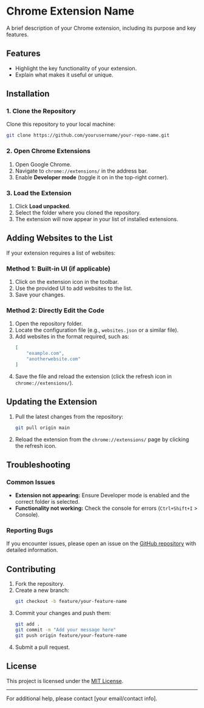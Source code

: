 # Chrome Extension Name

A brief description of your Chrome extension, including its purpose and key features.

## Features
- Highlight the key functionality of your extension.
- Explain what makes it useful or unique.

## Installation

### 1. Clone the Repository
Clone this repository to your local machine:
```bash
git clone https://github.com/yourusername/your-repo-name.git
```

### 2. Open Chrome Extensions
1. Open Google Chrome.
2. Navigate to `chrome://extensions/` in the address bar.
3. Enable **Developer mode** (toggle it on in the top-right corner).

### 3. Load the Extension
1. Click **Load unpacked**.
2. Select the folder where you cloned the repository.
3. The extension will now appear in your list of installed extensions.

## Adding Websites to the List
If your extension requires a list of websites:

### Method 1: Built-in UI (if applicable)
1. Click on the extension icon in the toolbar.
2. Use the provided UI to add websites to the list.
3. Save your changes.

### Method 2: Directly Edit the Code
1. Open the repository folder.
2. Locate the configuration file (e.g., `websites.json` or a similar file).
3. Add websites in the format required, such as:
   ```json
   [
       "example.com",
       "anotherwebsite.com"
   ]
   ```
4. Save the file and reload the extension (click the refresh icon in `chrome://extensions/`).

## Updating the Extension
1. Pull the latest changes from the repository:
   ```bash
   git pull origin main
   ```
2. Reload the extension from the `chrome://extensions/` page by clicking the refresh icon.

## Troubleshooting

### Common Issues
- **Extension not appearing:** Ensure Developer mode is enabled and the correct folder is selected.
- **Functionality not working:** Check the console for errors (`Ctrl+Shift+I` > Console).

### Reporting Bugs
If you encounter issues, please open an issue on the [GitHub repository](https://github.com/yourusername/your-repo-name/issues) with detailed information.

## Contributing
1. Fork the repository.
2. Create a new branch:
   ```bash
   git checkout -b feature/your-feature-name
   ```
3. Commit your changes and push them:
   ```bash
   git add .
   git commit -m "Add your message here"
   git push origin feature/your-feature-name
   ```
4. Submit a pull request.

## License
This project is licensed under the [MIT License](LICENSE).

---

For additional help, please contact [your email/contact info].


